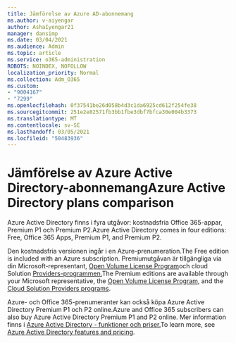 ```yaml
---
title: Jämförelse av Azure AD-abonnemang
ms.author: v-aiyengar
author: AshaIyengar21
manager: dansimp
ms.date: 03/04/2021
ms.audience: Admin
ms.topic: article
ms.service: o365-administration
ROBOTS: NOINDEX, NOFOLLOW
localization_priority: Normal
ms.collection: Adm_O365
ms.custom:
- "9004167"
- "7299"
ms.openlocfilehash: 0f37541be26d058b4d3c1da6925cd612f254fe38
ms.sourcegitcommit: 251e2e82571fb3bb1fbe3dbf7bfca30e004b3373
ms.translationtype: MT
ms.contentlocale: sv-SE
ms.lasthandoff: 03/05/2021
ms.locfileid: "50483936"
---
```

# <a name="azure-active-directory-plans-comparison"></a><span data-ttu-id="5c28f-102">Jämförelse av Azure Active Directory-abonnemang</span><span class="sxs-lookup"><span data-stu-id="5c28f-102">Azure Active Directory plans comparison</span></span>

<span data-ttu-id="5c28f-103">Azure Active Directory finns i fyra utgåvor: kostnadsfria Office 365-appar, Premium P1 och Premium P2.</span><span class="sxs-lookup"><span data-stu-id="5c28f-103">Azure Active Directory comes in four editions: Free, Office 365 Apps, Premium P1, and Premium P2.</span></span>

<span data-ttu-id="5c28f-104">Den kostnadsfria versionen ingår i en Azure-prenumeration.</span><span class="sxs-lookup"><span data-stu-id="5c28f-104">The Free edition is included with an Azure subscription.</span></span> <span data-ttu-id="5c28f-105">Premiumutgåvan är tillgängliga via din Microsoft-representant, [Open Volume License Program](https://go.microsoft.com/fwlink/?linkid=2110873)och cloud Solution [Providers-programmen.](https://go.microsoft.com/fwlink/?LinkId=614968&clcid=0x409)</span><span class="sxs-lookup"><span data-stu-id="5c28f-105">The Premium editions are available through your Microsoft representative, the [Open Volume License Program](https://go.microsoft.com/fwlink/?linkid=2110873), and the [Cloud Solution Providers programs](https://go.microsoft.com/fwlink/?LinkId=614968&clcid=0x409).</span></span>

<span data-ttu-id="5c28f-106">Azure- och Office 365-prenumeranter kan också köpa Azure Active Directory Premium P1 och P2 online.</span><span class="sxs-lookup"><span data-stu-id="5c28f-106">Azure and Office 365 subscribers can also buy Azure Active Directory Premium P1 and P2 online.</span></span> <span data-ttu-id="5c28f-107">Mer information finns i [Azure Active Directory - funktioner och priser.](https://go.microsoft.com/fwlink/?linkid=2081447)</span><span class="sxs-lookup"><span data-stu-id="5c28f-107">To learn more, see [Azure Active Directory features and pricing](https://go.microsoft.com/fwlink/?linkid=2081447).</span></span>
